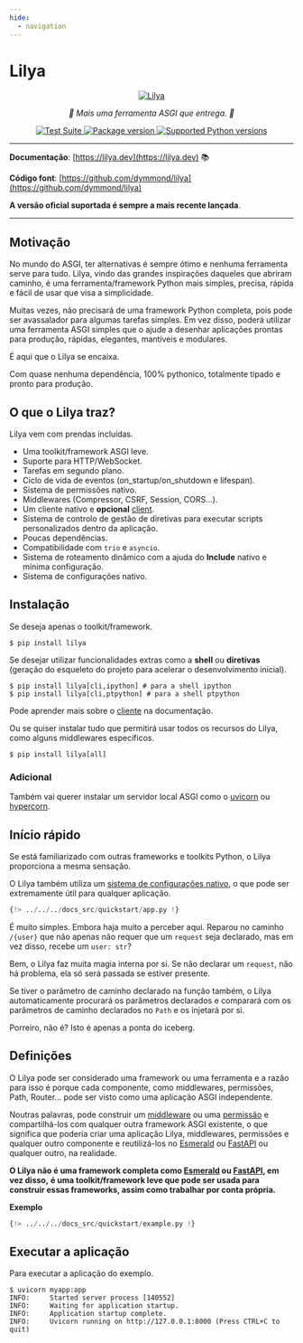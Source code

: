 ```yaml
---
hide:
  - navigation
---
```


# Lilya

<p align="center">
  <a href="https://lilya.dev"><img src="https://res.cloudinary.com/dymmond/image/upload/v1707501404/lilya/logo_quiotd.png" alt='Lilya'></a>
</p>

<p align="center">
  <em>🚀 Mais uma ferramenta ASGI que entrega. 🚀</em>
</p>

<p align="center">
<a href="https://github.com/dymmond/lilya/actions/workflows/test-suite.yml/badge.svg?event=push&branch=main" target="_blank">
    <img src="https://github.com/dymmond/lilya/actions/workflows/test-suite.yml/badge.svg?event=push&branch=main" alt="Test Suite">
</a>

<a href="https://pypi.org/project/lilya" target="_blank">
    <img src="https://img.shields.io/pypi/v/lilya?color=%2334D058&label=pypi%20package" alt="Package version">
</a>

<a href="https://pypi.org/project/lilya" target="_blank">
    <img src="https://img.shields.io/pypi/pyversions/lilya.svg?color=%2334D058" alt="Supported Python versions">
</a>
</p>

---

**Documentação**: [https://lilya.dev](https://lilya.dev) 📚

**Código font**: [https://github.com/dymmond/lilya](https://github.com/dymmond/lilya)

**A versão oficial suportada é sempre a mais recente lançada**.

---

## Motivação

No mundo do ASGI, ter alternativas é sempre ótimo e nenhuma ferramenta serve para tudo.
Lilya, vindo das grandes inspirações daqueles que abriram caminho, é uma ferramenta/framework Python mais simples, precisa, rápida e fácil de usar que visa a simplicidade.

Muitas vezes, não precisará de uma framework Python completa, pois pode ser avassalador para algumas tarefas simples. Em vez disso, poderá utilizar uma ferramenta ASGI simples que o ajude a desenhar aplicações prontas para produção, rápidas, elegantes, mantíveis e modulares.

É aqui que o Lilya se encaixa.

Com quase nenhuma dependência, 100% pythonico, totalmente tipado e pronto para produção.

## O que o Lilya traz?

Lilya vem com prendas incluídas.

* Uma toolkit/framework ASGI leve.
* Suporte para HTTP/WebSocket.
* Tarefas em segundo plano.
* Ciclo de vida de eventos (on_startup/on_shutdown e lifespan).
* Sistema de permissões nativo.
* Middlewares (Compressor, CSRF, Session, CORS...).
* Um cliente nativo e **opcional** [client](./lilya-cli.md).
* Sistema de controlo de gestão de diretivas para executar scripts personalizados dentro da aplicação.
* Poucas dependências.
* Compatibilidade com `trio` e `asyncio`.
* Sistema de roteamento dinâmico com a ajuda do **Include** nativo e mínima configuração.
* Sistema de configurações nativo.


## Instalação

Se deseja apenas o toolkit/framework.

```shell
$ pip install lilya
```

Se desejar utilizar funcionalidades extras como a **shell** ou **diretivas** (geração do esqueleto do projeto para acelerar o desenvolvimento inicial).

```shell
$ pip install lilya[cli,ipython] # para a shell ipython
$ pip install lilya[cli,ptpython] # para a shell ptpython
```

Pode aprender mais sobre o [cliente](./directives/discovery.md) na documentação.

Ou se quiser instalar tudo que permitirá usar todos os recursos do Lilya, como alguns middlewares específicos.

```shell
$ pip install lilya[all]
```

### Adicional

Também vai querer instalar um servidor local ASGI como o [uvicorn](https://www.uvicorn.org/) ou
[hypercorn](https://pgjones.gitlab.io/hypercorn/).

## Início rápido

Se está familiarizado com outras frameworks e toolkits Python, o Lilya proporciona a mesma sensação.

O Lilya também utiliza um [sistema de configurações nativo](./settings.md), o que pode ser extremamente útil para qualquer aplicação.

```python
{!> ../../../docs_src/quickstart/app.py !}
```

É muito simples. Embora haja muito a perceber aqui. Reparou no caminho `/{user}` que não apenas não requer que um `request` seja declarado, mas em vez disso, recebe um `user: str`?

Bem, o Lilya faz muita magia interna por si. Se não declarar um `request`, não há problema, ela só será passada se estiver presente.

Se tiver o parâmetro de caminho declarado na função também, o Lilya automaticamente procurará os parâmetros declarados e comparará com os parâmetros de caminho declarados no `Path` e os injetará por si.

Porreiro, não é? Isto é apenas a ponta do iceberg.

## Definições

O Lilya pode ser considerado uma framework ou uma ferramenta e a razão para isso é porque cada componente,
como middlewares, permissões, Path, Router... pode ser visto como uma aplicação ASGI independente.

Noutras palavras, pode construir um [middleware](./middleware.md) ou uma [permissão](./permissions.md) e
compartilhá-los com qualquer outra framework ASGI existente, o que significa que poderia criar uma
aplicação Lilya, middlewares, permissões e qualquer outro componente e reutilizá-los no [Esmerald][esmerald]
ou [FastAPI][fastapi] ou qualquer outro, na realidade.

**O Lilya não é uma framework completa como [Esmerald][esmerald] ou [FastAPI][fastapi], em vez disso,**
**é uma toolkit/framework leve que pode ser usada para construir essas frameworks, assim como trabalhar por conta própria.**

**Exemplo**


```python
{!> ../../../docs_src/quickstart/example.py !}
```

## Executar a aplicação

Para executar a aplicação do exemplo.

```shell
$ uvicorn myapp:app
INFO:     Started server process [140552]
INFO:     Waiting for application startup.
INFO:     Application startup complete.
INFO:     Uvicorn running on http://127.0.0.1:8000 (Press CTRL+C to quit)
```

[esmerald]: https://lilya.dev/esmerald
[fastapi]: https://fastapi.tiangolo.com
